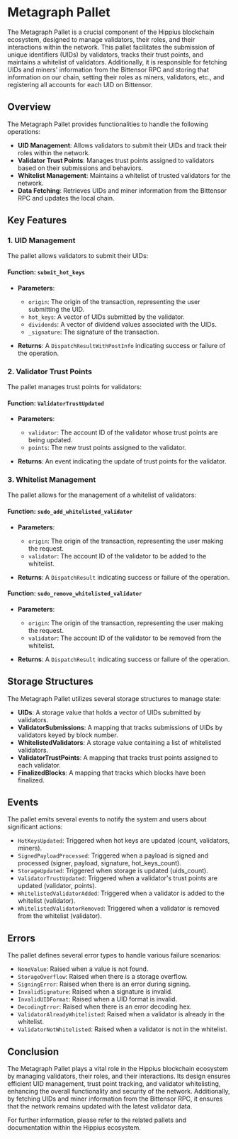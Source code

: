 # Metagraph Pallet

The Metagraph Pallet is a crucial component of the Hippius blockchain ecosystem, designed to manage validators, their roles, and their interactions within the network. This pallet facilitates the submission of unique identifiers (UIDs) by validators, tracks their trust points, and maintains a whitelist of validators. Additionally, it is responsible for fetching UIDs and miners' information from the Bittensor RPC and storing that information on our chain, setting their roles as miners, validators, etc., and registering all accounts for each UID on Bittensor.

## Overview

The Metagraph Pallet provides functionalities to handle the following operations:

- **UID Management**: Allows validators to submit their UIDs and track their roles within the network.
- **Validator Trust Points**: Manages trust points assigned to validators based on their submissions and behaviors.
- **Whitelist Management**: Maintains a whitelist of trusted validators for the network.
- **Data Fetching**: Retrieves UIDs and miner information from the Bittensor RPC and updates the local chain.

## Key Features

### 1. UID Management

The pallet allows validators to submit their UIDs:

#### Function: `submit_hot_keys`

- **Parameters**:
  - `origin`: The origin of the transaction, representing the user submitting the UID.
  - `hot_keys`: A vector of UIDs submitted by the validator.
  - `dividends`: A vector of dividend values associated with the UIDs.
  - `_signature`: The signature of the transaction.

- **Returns**: A `DispatchResultWithPostInfo` indicating success or failure of the operation.

### 2. Validator Trust Points

The pallet manages trust points for validators:

#### Function: `ValidatorTrustUpdated`

- **Parameters**:
  - `validator`: The account ID of the validator whose trust points are being updated.
  - `points`: The new trust points assigned to the validator.

- **Returns**: An event indicating the update of trust points for the validator.

### 3. Whitelist Management

The pallet allows for the management of a whitelist of validators:

#### Function: `sudo_add_whitelisted_validator`

- **Parameters**:
  - `origin`: The origin of the transaction, representing the user making the request.
  - `validator`: The account ID of the validator to be added to the whitelist.

- **Returns**: A `DispatchResult` indicating success or failure of the operation.

#### Function: `sudo_remove_whitelisted_validator`

- **Parameters**:
  - `origin`: The origin of the transaction, representing the user making the request.
  - `validator`: The account ID of the validator to be removed from the whitelist.

- **Returns**: A `DispatchResult` indicating success or failure of the operation.

## Storage Structures

The Metagraph Pallet utilizes several storage structures to manage state:

- **UIDs**: A storage value that holds a vector of UIDs submitted by validators.
- **ValidatorSubmissions**: A mapping that tracks submissions of UIDs by validators keyed by block number.
- **WhitelistedValidators**: A storage value containing a list of whitelisted validators.
- **ValidatorTrustPoints**: A mapping that tracks trust points assigned to each validator.
- **FinalizedBlocks**: A mapping that tracks which blocks have been finalized.

## Events

The pallet emits several events to notify the system and users about significant actions:

- `HotKeysUpdated`: Triggered when hot keys are updated (count, validators, miners).
- `SignedPayloadProcessed`: Triggered when a payload is signed and processed (signer, payload, signature, hot_keys_count).
- `StorageUpdated`: Triggered when storage is updated (uids_count).
- `ValidatorTrustUpdated`: Triggered when a validator's trust points are updated (validator, points).
- `WhitelistedValidatorAdded`: Triggered when a validator is added to the whitelist (validator).
- `WhitelistedValidatorRemoved`: Triggered when a validator is removed from the whitelist (validator).

## Errors

The pallet defines several error types to handle various failure scenarios:

- `NoneValue`: Raised when a value is not found.
- `StorageOverflow`: Raised when there is a storage overflow.
- `SigningError`: Raised when there is an error during signing.
- `InvalidSignature`: Raised when a signature is invalid.
- `InvalidUIDFormat`: Raised when a UID format is invalid.
- `DecodingError`: Raised when there is an error decoding hex.
- `ValidatorAlreadyWhitelisted`: Raised when a validator is already in the whitelist.
- `ValidatorNotWhitelisted`: Raised when a validator is not in the whitelist.

## Conclusion

The Metagraph Pallet plays a vital role in the Hippius blockchain ecosystem by managing validators, their roles, and their interactions. Its design ensures efficient UID management, trust point tracking, and validator whitelisting, enhancing the overall functionality and security of the network. Additionally, by fetching UIDs and miner information from the Bittensor RPC, it ensures that the network remains updated with the latest validator data.

For further information, please refer to the related pallets and documentation within the Hippius ecosystem.